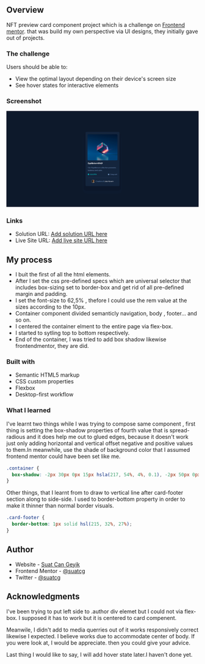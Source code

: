 ## Overview

NFT preview card component project which is a challenge on [Frontend mentor](https://www.frontendmentor.io/challenges/nft-preview-card-component-SbdUL_w0U).
that was build my own perspective via UI designs, they initially gave out of projects.

### The challenge

Users should be able to:

- View the optimal layout depending on their device's screen size
- See hover states for interactive elements

### Screenshot

![Desktop Screen](design/desktop.png)

### Links

- Solution URL: [Add solution URL here](https://your-solution-url.com)
- Live Site URL: [Add live site URL here](https://your-live-site-url.com)

## My process

- I buit the first of all the html elements.
- After I set the css pre-defined specs which are universal selector that includes box-sizing set to border-box and get rid of all pre-defined margin and padding.
- I set the font-size to 62,5% , thefore I could use the rem value at the sizes according to the 10px.
- Container component divided semanticly
  navigation, body , footer... and so on.
- I centered the container elment to the entire page via flex-box.
- I started to sytling top to bottom respectively.
- End of the container, I was tried to add box shadow likewise frontendmentor, they are did.

### Built with

- Semantic HTML5 markup
- CSS custom properties
- Flexbox
- Desktop-first workflow

### What I learned

I've learnt two things while I was trying to
compose same component , first thing is setting the box-shadow properties of fourth value that is spread-radious and it does help me out to glued edges, because it doesn't work just only adding horizontal and vertical offset negative and positive values to them.In meanwhile, use the shade of background color that I assumed frontend mentor could have been set like me.

```css
.container {
  box-shadow: -2px 30px 0px 15px hsla(217, 54%, 4%, 0.1), -2px 50px 0px 25px hsl(217, 54%, 12%, 0.9);
}
```

Other things, that I learnt from to draw to vertical line after card-footer section along to side-side. I used to border-bottom property in order to make it thinner than normal border visuals.

```css
.card-footer {
  border-bottom: 1px solid hsl(215, 32%, 27%);
}
```

## Author

- Website - [Suat Can Geyik](https://www.your-site.com)
- Frontend Mentor - [@suatcg](https://www.frontendmentor.io/profile/suatcg)
- Twitter - [@suatcg](https://twitter.com/suatcg)

## Acknowledgments

I've been trying to put left side to .author div elemet but I could not via flex-box. I supposed it has to work but it is centered to card compenent.

Meanwile, I didn't add to media querries out of it works responsively correct likewise I expected. I believe works due to accommodate
center of body. If you were look at, I would be appreciate. then you could give your advice.

Last thing I would like to say, I will add hover state later.I haven't done yet.
